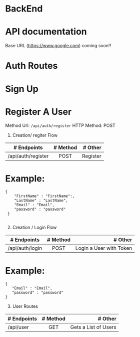 # BackEnd
# API documentation

Base URL (https://www.google.com) coming soon!!


# Auth Routes

# Sign Up

# Register A User

Method Url: ```/api/auth/register``` HTTP Method: POST

1. Creation/ regiter Flow

| # Endpoints        | # Method  | # Other                 |
| -------------------|:---------:| -----------------------:|
| /api/auth/register |   POST    | Register                |

# Example:

```
{
    "FirstName" : "FirstName":,
    "LastName" : "LastName",
    "Email" : "Email",
    "password" : "password"
 }
 
```
2. Creation / Login Flow

| # Endpoints        | # Method  | # Other                 |
| -------------------|:---------:| -----------------------:|
| /api/auth/login    |   POST    | Login a User with Token |


# Example:

```
{
   "Email" : "Email",
   "password" : "password"
}

```

3.  User Routes

| # Endpoints | # Method | # Other               |
| ------------|:--------:| ---------------------:|
| /api/user   |   GET    | Gets a List of Users  |


